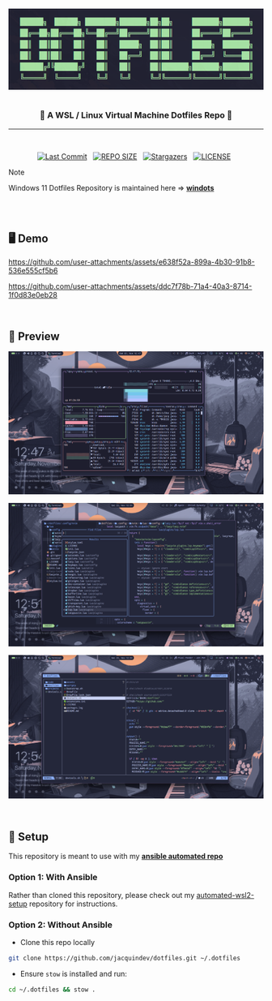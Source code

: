 <h3>
<div align="center">
<img src="./assets/banner.png" alt="banner" width="640" height="160">

<br>
<br>

🌿 A WSL / Linux Virtual Machine Dotfiles Repo 🌿

</div>
</h3>

<hr>

<div align="center">
<br>

<p>
  <a href="https://github.com/jacquindev/commits/main"><img alt="Last Commit" src="https://img.shields.io/github/last-commit/jacquindev/dotfiles?style=for-the-badge&logo=github&logoColor=eba0ac&label=Last%20Commit&labelColor=302D41&color=eba0ac"></a>&nbsp;&nbsp;
  <a href="https://github.com/jacquindev/dotfiles/"><img src="https://img.shields.io/github/repo-size/jacquindev/dotfiles?style=for-the-badge&logo=hyprland&logoColor=f9e2af&label=Size&labelColor=302D41&color=f9e2af" alt="REPO SIZE"></a>&nbsp;&nbsp;
  <a href="https://github.com/jacquindev/dotfiles/stargazers"><img alt="Stargazers" src="https://img.shields.io/github/stars/jacquindev/dotfiles?style=for-the-badge&logo=starship&color=C9CBFF&logoColor=D9E0EE&labelColor=302D41"></a>&nbsp;&nbsp;
  <a href="https://github.com/jacquindev/dotfiles/LICENSE"><img src="https://img.shields.io/github/license/jacquindev/dotfiles?style=for-the-badge&logo=&color=CBA6F7&logoColor=CBA6F7&labelColor=302D41" alt="LICENSE"></a>&nbsp;&nbsp;
</p>
</div>

> [!NOTE]
> Windows 11 Dotfiles Repository is maintained here ⇒ **[windots](https://github.com/jacquindev/windots.git)**

<br>
<br>

## 🖥️ Demo

https://github.com/user-attachments/assets/e638f52a-899a-4b30-91b8-536e555cf5b6

https://github.com/user-attachments/assets/ddc7f78b-71a4-40a3-8714-1f0d83e0eb28

<br>

## 🌼 Preview

![btop](./assets/btop.png)

![nvim](./assets/nvim.png)

![yazi](./assets/yazi.png)

<br>

## 🔧 Setup

This repository is meant to use with my **[ansible automated repo](https://github.com/jacquindev/automated-wsl2-setup)**

### Option 1: With Ansible

Rather than cloned this repository, please check out my [automated-wsl2-setup](https://github.com/jacquindev/automated-wsl2-setup) repository for instructions.

### Option 2: Without Ansible

- Clone this repo locally

```bash
git clone https://github.com/jacquindev/dotfiles.git ~/.dotfiles
```

- Ensure `stow` is installed and run:

```bash
cd ~/.dotfiles && stow .
```
